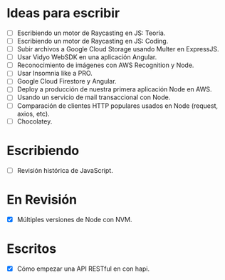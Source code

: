 # Ideas para escribir
- [ ] Escribiendo un motor de Raycasting en JS: Teoría.
- [ ] Escribiendo un motor de Raycasting en JS: Coding.
- [ ] Subir archivos a Google Cloud Storage usando Multer en ExpressJS.
- [ ] Usar Vidyo WebSDK en una aplicación Angular.
- [ ] Reconocimiento de imágenes con AWS Recognition y Node.
- [ ] Usar Insomnia like a PRO.
- [ ] Google Cloud Firestore y Angular.
- [ ] Deploy a producción de nuestra primera aplicación Node en AWS.
- [ ] Usando un servicio de mail transaccional con Node.
- [ ] Comparación de clientes HTTP populares usados en Node (request, axios, etc).
- [ ] Chocolatey.

# Escribiendo
- [ ] Revisión histórica de JavaScript.

# En Revisión
- [x] Múltiples versiones de Node con NVM.

# Escritos
- [x] Cómo empezar una API RESTful en con hapi.
